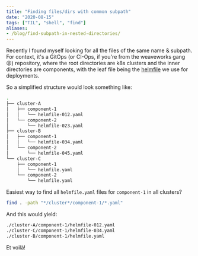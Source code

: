 ```yaml
---
title: "Finding files/dirs with common subpath"
date: "2020-08-15"
tags: ["TIL", "shell", "find"]
aliases:
- /blog/find-subpath-in-nested-directories/
---
```


Recently I found myself looking for all the files of the same name & subpath. For context, it's a GitOps (or CI-Ops, if you're from the weaveworks gang 😛) repository, where the root directories are k8s clusters and the inner directories are components, with the leaf file being the [helmfile](https://github.com/roboll/helmfile) we use for deployments.

So a simplified structure would look something like:

```bash
.
├── cluster-A
│   ├── component-1
│   │   └── helmfile-012.yaml
│   └── component-2
│       └── helmfile-023.yaml
├── cluster-B
│   ├── component-1
│   │   └── helmfile-034.yaml
│   └── component-2
│       └── helmfile-045.yaml
└── cluster-C
    ├── component-1
    │   └── helmfile.yaml
    └── component-2
        └── helmfile.yaml

```

Easiest way to find all `helmfile.yaml` files for `component-1` in all clusters?

```bash
find . -path "*/cluster*/component-1/*.yaml"
```

And this would yield:

```bash
./cluster-A/component-1/helmfile-012.yaml
./cluster-C/component-1/helmfile-034.yaml
./cluster-B/component-1/helmfile.yaml
```

Et voilà!
